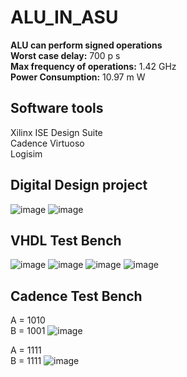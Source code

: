 # **ALU_IN_ASU**
**ALU can perform signed operations**  
**Worst case delay:** 700 p s  
**Max frequency of operations:** 1.42 GHz  
**Power Consumption:** 10.97 m W

## **Software tools**
Xilinx ISE Design Suite  
Cadence Virtuoso  
Logisim

## **Digital Design project**
![image](https://user-images.githubusercontent.com/74486351/170593522-530cb218-29ca-4eb8-b1fd-2f08591ade30.png)
![image](https://user-images.githubusercontent.com/74486351/170593542-9cf77ef9-35e3-4753-8279-1214946061eb.png)

## **VHDL Test Bench**
![image](https://user-images.githubusercontent.com/74486351/170726883-12fac0e1-73a1-406f-aafc-58372773d5c1.png)
![image](https://user-images.githubusercontent.com/74486351/170726908-667b9a43-fee1-4ab6-a7e7-9e75d96c95b3.png)
![image](https://user-images.githubusercontent.com/74486351/170726939-2b0f19a6-bc48-4924-9529-96fe7c0bc45f.png)
![image](https://user-images.githubusercontent.com/74486351/170726951-ba2a1446-bf32-4e82-a8ea-277d1523e70a.png)

## **Cadence Test Bench** 
A = 1010  
B = 1001
![image](https://user-images.githubusercontent.com/74486351/171183973-0b600a8c-7ee5-486b-9f0f-b8ac65e6bd94.png)

A = 1111  
B = 1111
![image](https://user-images.githubusercontent.com/74486351/171184061-05771bfd-0c51-4b91-8237-4f063a5755b2.png)
